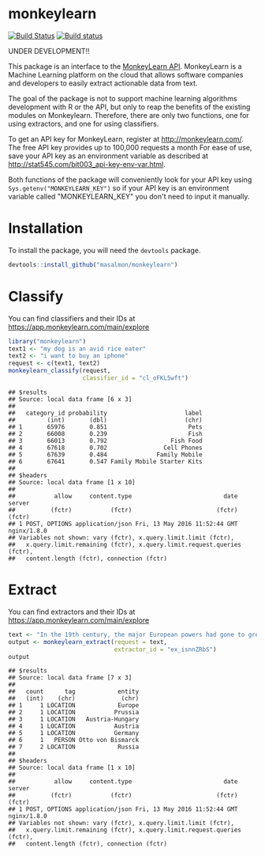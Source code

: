 monkeylearn
===========

[![Build Status](https://travis-ci.org/masalmon/monkeylearn.svg?branch=master)](https://travis-ci.org/masalmon/monkeylearn) [![Build status](https://ci.appveyor.com/api/projects/status/a7bjnb5dpr8qrx58?svg=true)](https://ci.appveyor.com/project/masalmon/monkeylearn)

UNDER DEVELOPMENT!!

This package is an interface to the [MonkeyLearn API](http://docs.monkeylearn.com/article/api-reference/). MonkeyLearn is a Machine Learning platform on the cloud that allows software companies and developers to easily extract actionable data from text.

The goal of the package is not to support machine learning algorithms development with R or the API, but only to reap the benefits of the existing modules on Monkeylearn. Therefore, there are only two functions, one for using extractors, and one for using classifiers.

To get an API key for MonkeyLearn, register at <http://monkeylearn.com/>. The free API key provides up to 100,000 requests a month For ease of use, save your API key as an environment variable as described at <http://stat545.com/bit003_api-key-env-var.html>.

Both functions of the package will conveniently look for your API key using `Sys.getenv("MONKEYLEARN_KEY")` so if your API key is an environment variable called "MONKEYLEARN\_KEY" you don't need to input it manually.

Installation
============

To install the package, you will need the `devtools` package.

``` r
devtools::install_github("masalmon/monkeylearn")
```

Classify
========

You can find classifiers and their IDs at <https://app.monkeylearn.com/main/explore>

``` r
library("monkeylearn")
text1 <- "my dog is an avid rice eater"
text2 <- "i want to buy an iphone"
request <- c(text1, text2)
monkeylearn_classify(request,
                     classifier_id = "cl_oFKL5wft")
```

    ## $results
    ## Source: local data frame [6 x 3]
    ## 
    ##   category_id probability                      label
    ##         (int)       (dbl)                      (chr)
    ## 1       65976       0.851                       Pets
    ## 2       66008       0.239                       Fish
    ## 3       66013       0.792                  Fish Food
    ## 4       67618       0.702                Cell Phones
    ## 5       67639       0.484              Family Mobile
    ## 6       67641       0.547 Family Mobile Starter Kits
    ## 
    ## $headers
    ## Source: local data frame [1 x 10]
    ## 
    ##           allow     content.type                          date      server
    ##          (fctr)           (fctr)                        (fctr)      (fctr)
    ## 1 POST, OPTIONS application/json Fri, 13 May 2016 11:52:44 GMT nginx/1.8.0
    ## Variables not shown: vary (fctr), x.query.limit.limit (fctr),
    ##   x.query.limit.remaining (fctr), x.query.limit.request.queries (fctr),
    ##   content.length (fctr), connection (fctr)

Extract
=======

You can find extractors and their IDs at <https://app.monkeylearn.com/main/explore>

``` r
text <- "In the 19th century, the major European powers had gone to great lengths to maintain a balance of power throughout Europe, resulting in the existence of a complex network of political and military alliances throughout the continent by 1900.[7] These had started in 1815, with the Holy Alliance between Prussia, Russia, and Austria. Then, in October 1873, German Chancellor Otto von Bismarck negotiated the League of the Three Emperors (German: Dreikaiserbund) between the monarchs of Austria-Hungary, Russia and Germany."
output <- monkeylearn_extract(request = text,
                              extractor_id = "ex_isnnZRbS")
output
```

    ## $results
    ## Source: local data frame [7 x 3]
    ## 
    ##   count      tag            entity
    ##   (int)    (chr)             (chr)
    ## 1     1 LOCATION            Europe
    ## 2     1 LOCATION           Prussia
    ## 3     1 LOCATION   Austria-Hungary
    ## 4     1 LOCATION           Austria
    ## 5     1 LOCATION           Germany
    ## 6     1   PERSON Otto von Bismarck
    ## 7     2 LOCATION            Russia
    ## 
    ## $headers
    ## Source: local data frame [1 x 10]
    ## 
    ##           allow     content.type                          date      server
    ##          (fctr)           (fctr)                        (fctr)      (fctr)
    ## 1 POST, OPTIONS application/json Fri, 13 May 2016 11:52:44 GMT nginx/1.8.0
    ## Variables not shown: vary (fctr), x.query.limit.limit (fctr),
    ##   x.query.limit.remaining (fctr), x.query.limit.request.queries (fctr),
    ##   content.length (fctr), connection (fctr)
